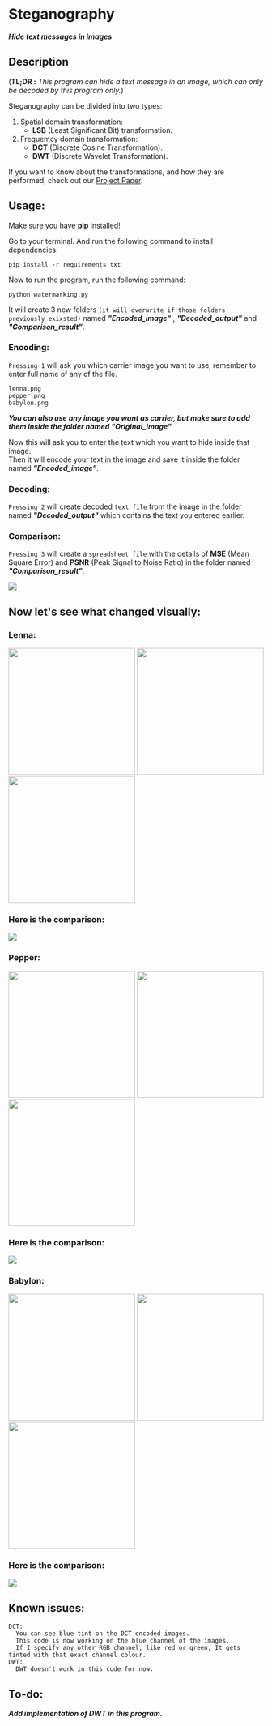 # Steganography
***Hide text messages in images***
## Description
(**TL;DR :**   *This program can hide a text message in an image, which can only be decoded by this program only.*)     

Steganography can be divided into two types:
  1. Spatial domain transformation:  
      - **LSB** (Least Significant Bit) transformation.
  2. Frequemcy domain transformation:  
      - **DCT** (Discrete Cosine Transformation).
      - **DWT** (Discrete Wavelet Transformation).  

If you want to know about the transformations, and how they are performed, check out our [Project Paper](Detailed_theory_paper/steganography.pdf).

## Usage:

Make sure you have **pip** installed!

Go to your terminal. And run the following command to install dependencies: 

```console
pip install -r requirements.txt
```
Now to run the program, run the following command:

```console
python watermarking.py 
```

It will create 3 new folders `(it will overwrite if those folders previously exixsted)` named ***"Encoded_image"*** , ***"Decoded_output"*** and ***"Comparison_result"***.    

### Encoding:    
`Pressing 1` will ask you which carrier image you want to use, remember to enter full name of any of the file.  
```
lenna.png
pepper.png
babylon.png
```  
***You can also use any image you want as carrier, but make sure to add them inside the folder named "Original_image"*** 

Now this will ask you to enter the text which you want to hide inside that image.     
Then it will encode your text in the image and save it inside the folder named ***"Encoded_image"***.    

### Decoding:     
`Pressing 2` will create decoded `text file` from the image in the folder named ***"Decoded_output"*** which contains the text you entered earlier.  

### Comparison:    
`Pressing 3` will create a `spreadsheet file` with the details of **MSE** (Mean Square Error) and **PSNR** (Peak Signal to Noise Ratio) in the folder named ***"Comparison_result"***.  

<img src="Doc/terminal.JPG">    

##

## Now let's see what changed visually:    
### Lenna:
<img src="Doc/original/lenna.png" width="250">  <img src="Doc/lsb_encoded/lsb_lenna.png" width="250">  <img src="Doc/dct_encoded/dct_lenna.png" width="250">  
### Here is the comparison:
<img src="Doc/comparison_images/lenna_comparison.gif">  

### Pepper:
<img src="Doc/original/pepper.png" width="250">  <img src="Doc/lsb_encoded/lsb_pepper.png" width="250">  <img src="Doc/dct_encoded/dct_pepper.png" width="250">  
### Here is the comparison:
<img src="Doc/comparison_images/pepper_comparison.gif">  

### Babylon:
<img src="Doc/original/babylon.png" width="250">  <img src="Doc/lsb_encoded/lsb_babylon.png" width="250">  <img src="Doc/dct_encoded/dct_babylon.png" width="250">  
### Here is the comparison:
<img src="Doc/comparison_images/babylon_comparison.gif">  

## Known issues:

```
DCT:
  You can see blue tint on the DCT encoded images.
  This code is now working on the blue channel of the images.
  If I specify any other RGB channel, like red or green, It gets tinted with that exact channel colour.
DWT:
  DWT doesn't work in this code for now.
```

## To-do:
***Add implementation of DWT in this program.***
